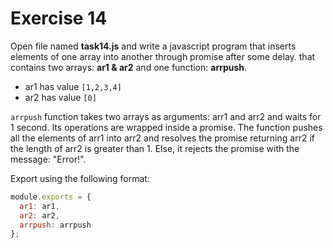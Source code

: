 # Exercise 14

Open file named **task14.js** and write a javascript program that inserts
 elements of one array into another through promise after some delay. that contains
  two arrays: **ar1 & ar2** and one function: **arrpush**.

- ar1 has value `[1,2,3,4]`
- ar2 has value `[0]`

`arrpush` function takes two arrays as arguments: arr1 and arr2 and waits for 1 second.
 Its operations are wrapped inside a promise. The function pushes all the elements of
  arr1 into arr2 and resolves the promise returning arr2 if the length of arr2 is greater 
  than 1. Else, it rejects the promise with the message: "Error!".

Export using the following format:

```js
module.exports = {
  ar1: ar1,
  ar2: ar2,
  arrpush: arrpush
};
```

